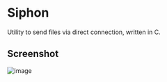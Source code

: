 Siphon
======

Utility to send files via direct connection, written in C.

Screenshot
----------

![image](https://raw.github.com/solkin/siphon-cli/master/art/main.png)
